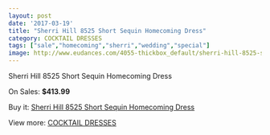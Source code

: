 ```yaml
---
layout: post
date: '2017-03-19'
title: "Sherri Hill 8525 Short Sequin Homecoming Dress"
category: COCKTAIL DRESSES
tags: ["sale","homecoming","sherri","wedding","special"]
image: http://www.eudances.com/4055-thickbox_default/sherri-hill-8525-short-sequin-homecoming-dress.jpg
---
```

Sherri Hill 8525 Short Sequin Homecoming Dress

On Sales: **$413.99**
<a href="https://www.eudances.com/en/cocktail-dresses/1360-sherri-hill-8525-short-sequin-homecoming-dress.html"><amp-img layout="responsive" width="600" height="600" src="//www.eudances.com/4055-thickbox_default/sherri-hill-8525-short-sequin-homecoming-dress.jpg" alt="Sherri Hill 8525 Short Sequin Homecoming Dress 0" /></a>
<a href="https://www.eudances.com/en/cocktail-dresses/1360-sherri-hill-8525-short-sequin-homecoming-dress.html"><amp-img layout="responsive" width="600" height="600" src="//www.eudances.com/4056-thickbox_default/sherri-hill-8525-short-sequin-homecoming-dress.jpg" alt="Sherri Hill 8525 Short Sequin Homecoming Dress 1" /></a>
<a href="https://www.eudances.com/en/cocktail-dresses/1360-sherri-hill-8525-short-sequin-homecoming-dress.html"><amp-img layout="responsive" width="600" height="600" src="//www.eudances.com/4057-thickbox_default/sherri-hill-8525-short-sequin-homecoming-dress.jpg" alt="Sherri Hill 8525 Short Sequin Homecoming Dress 2" /></a>
<a href="https://www.eudances.com/en/cocktail-dresses/1360-sherri-hill-8525-short-sequin-homecoming-dress.html"><amp-img layout="responsive" width="600" height="600" src="//www.eudances.com/4058-thickbox_default/sherri-hill-8525-short-sequin-homecoming-dress.jpg" alt="Sherri Hill 8525 Short Sequin Homecoming Dress 3" /></a>
<a href="https://www.eudances.com/en/cocktail-dresses/1360-sherri-hill-8525-short-sequin-homecoming-dress.html"><amp-img layout="responsive" width="600" height="600" src="//www.eudances.com/4059-thickbox_default/sherri-hill-8525-short-sequin-homecoming-dress.jpg" alt="Sherri Hill 8525 Short Sequin Homecoming Dress 4" /></a>
<a href="https://www.eudances.com/en/cocktail-dresses/1360-sherri-hill-8525-short-sequin-homecoming-dress.html"><amp-img layout="responsive" width="600" height="600" src="//www.eudances.com/4060-thickbox_default/sherri-hill-8525-short-sequin-homecoming-dress.jpg" alt="Sherri Hill 8525 Short Sequin Homecoming Dress 5" /></a>

Buy it: [Sherri Hill 8525 Short Sequin Homecoming Dress](https://www.eudances.com/en/cocktail-dresses/1360-sherri-hill-8525-short-sequin-homecoming-dress.html "Sherri Hill 8525 Short Sequin Homecoming Dress")

View more: [COCKTAIL DRESSES](https://www.eudances.com/en/14-cocktail-dresses "COCKTAIL DRESSES")
